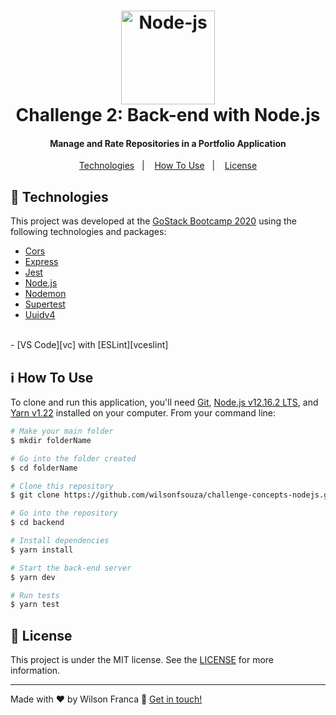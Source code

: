 
<h1 align="center">
    <img width=150 alt="Node-js" src="https://upload.wikimedia.org/wikipedia/commons/thumb/d/d9/Node.js_logo.svg/1200px-Node.js_logo.svg.png" />
    <br>
    Challenge 2: Back-end with Node.js
</h1>
<h4 align="center">Manage and Rate Repositories in a Portfolio Application</h4>

<p align="center">
  <a href="#rocket-technologies">Technologies</a>&nbsp;&nbsp;&nbsp;|&nbsp;&nbsp;&nbsp;
  <a href="#information_source-how-to-use">How To Use</a>&nbsp;&nbsp;&nbsp;|&nbsp;&nbsp;&nbsp;
  <a href="#memo-license">License</a>
</p>


## :rocket: Technologies

This project was developed at the [GoStack Bootcamp 2020][RocketSeat] using the following technologies and packages:

-  [Cors](https://github.com/expressjs/cors)
-  [Express](https://expressjs.com/)
-  [Jest](https://jestjs.io/docs/en/getting-started)
-  [Node.js][nodejs]
-  [Nodemon](https://github.com/remy/nodemon)
-  [Supertest](https://www.npmjs.com/package/supertest)
-  [Uuidv4](https://www.npmjs.com/package/uuidv4)
<br>
-  [VS Code][vc] with [ESLint][vceslint]

## :information_source: How To Use

To clone and run this application, you'll need [Git](https://git-scm.com), [Node.js v12.16.2 LTS][nodejs], and [Yarn v1.22][yarn] installed on your computer. From your command line:

```bash
# Make your main folder
$ mkdir folderName

# Go into the folder created
$ cd folderName

# Clone this repository
$ git clone https://github.com/wilsonfsouza/challenge-concepts-nodejs.git backend

# Go into the repository
$ cd backend

# Install dependencies
$ yarn install

# Start the back-end server
$ yarn dev

# Run tests
$ yarn test
```

## :memo: License
This project is under the MIT license. See the [LICENSE](https://github.com/wilsonfsouza/challenge-concepts-nodejs/blob/master/README.md) for more information.

---


Made with :heart: by Wilson Franca :wave: [Get in touch!](https://www.linkedin.com/in/wilsonfranca-env-engineer/)

[nodejs]: https://nodejs.org/
[yarn]: https://yarnpkg.com/
[vc]: https://code.visualstudio.com/
[vceslint]: https://marketplace.visualstudio.com/items?itemName=dbaeumer.vscode-eslint
[RocketSeat]:(https://rocketseat.com.br/)